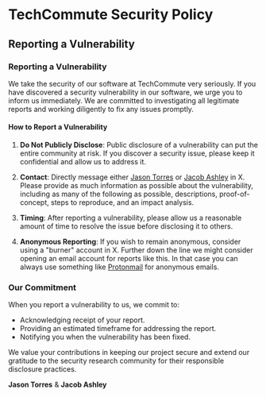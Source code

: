 # TechCommute Security Policy

## Reporting a Vulnerability

### Reporting a Vulnerability

We take the security of our software at TechCommute very seriously. If you have discovered a security vulnerability in our software, we urge you to inform us immediately. We are committed to investigating all legitimate reports and working diligently to fix any issues promptly.

#### How to Report a Vulnerability

1. **Do Not Publicly Disclose**: Public disclosure of a vulnerability can put the entire community at risk. If you discover a security issue, please keep it confidential and allow us to address it.

2. **Contact**: Directly message either [Jason Torres](https://twitter.com/TasonJorres) or [Jacob Ashley](https://twitter.com/arcadejacob) in X. Please provide as much information as possible about the vulnerability, including as many of the following as possible, descriptions, proof-of-concept, steps to reproduce, and an impact analysis.

3. **Timing**: After reporting a vulnerability, please allow us a reasonable amount of time to resolve the issue before disclosing it to others.

4. **Anonymous Reporting**: If you wish to remain anonymous, consider using a "burner" account in X. Further down the line we might consider opening an email account for reports like this. In that case you can always use something like [Protonmail](https://proton.me/mail) for anonymous emails.

### Our Commitment

When you report a vulnerability to us, we commit to:
- Acknowledging receipt of your report.
- Providing an estimated timeframe for addressing the report.
- Notifying you when the vulnerability has been fixed.

We value your contributions in keeping our project secure and extend our gratitude to the security research community for their responsible disclosure practices.

**Jason Torres** & **Jacob Ashley**

